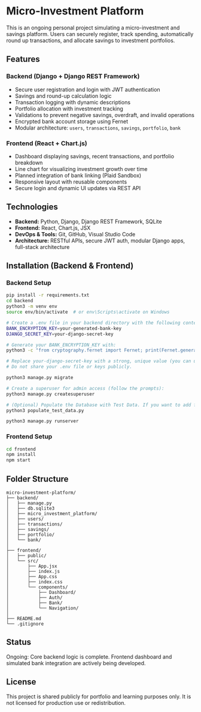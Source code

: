 # Micro-Investment Platform

This is an ongoing personal project simulating a micro-investment and savings platform. Users can securely register, track spending, automatically round up transactions, and allocate savings to investment portfolios.

## Features

### Backend (Django + Django REST Framework)

- Secure user registration and login with JWT authentication
- Savings and round-up calculation logic
- Transaction logging with dynamic descriptions
- Portfolio allocation with investment tracking
- Validations to prevent negative savings, overdraft, and invalid operations
- Encrypted bank account storage using Fernet
- Modular architecture: `users`, `transactions`, `savings`, `portfolio`, `bank`

### Frontend (React + Chart.js)

- Dashboard displaying savings, recent transactions, and portfolio breakdown
- Line chart for visualizing investment growth over time
- Planned integration of bank linking (Plaid Sandbox)
- Responsive layout with reusable components
- Secure login and dynamic UI updates via REST API

## Technologies

- **Backend:** Python, Django, Django REST Framework, SQLite
- **Frontend:** React, Chart.js, JSX
- **DevOps & Tools:** Git, GitHub, Visual Studio Code
- **Architecture:** RESTful APIs, secure JWT auth, modular Django apps, full-stack architecture

## Installation (Backend & Frontend)

### Backend Setup

```bash
pip install -r requirements.txt
cd backend
python3 -m venv env
source env/bin/activate  # or env\Scripts\activate on Windows

# Create a .env file in your backend directory with the following content:
BANK_ENCRYPTION_KEY=your-generated-bank-key
DJANGO_SECRET_KEY=your-django-secret-key

# Generate your BANK_ENCRYPTION_KEY with:
python3 -c "from cryptography.fernet import Fernet; print(Fernet.generate_key().decode())"

# Replace your-django-secret-key with a strong, unique value (you can use Django’s secret key generator or similar tools).
# Do not share your .env file or keys publicly.

python3 manage.py migrate

# Create a superuser for admin access (follow the prompts):
python3 manage.py createsuperuser

# (Optional) Populate the Database with Test Data. If you want to add fake/demo data for testing.
python3 populate_test_data.py

python3 manage.py runserver
```

### Frontend Setup

```bash
cd frontend
npm install
npm start
```

## Folder Structure

```text
micro-investment-platform/
├── backend/
│   ├── manage.py
│   ├── db.sqlite3
│   ├── micro_investment_platform/
│   ├── users/
│   ├── transactions/
│   ├── savings/
│   ├── portfolio/
│   └── bank/
│
├── frontend/
│   ├── public/
│   └── src/
│       ├── App.jsx
│       ├── index.js
│       ├── App.css
│       ├── index.css
│       └── components/
│           ├── Dashboard/
│           ├── Auth/
│           ├── Bank/
│           └── Navigation/
│
├── README.md
└── .gitignore
```

## Status

Ongoing: Core backend logic is complete. Frontend dashboard and simulated bank integration are actively being developed.

## License

This project is shared publicly for portfolio and learning purposes only. It is not licensed for production use or redistribution.
